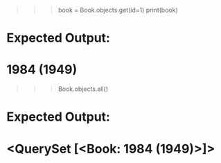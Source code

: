 >>> book = Book.objects.get(id=1)
>>> print(book)
# Expected Output:
# 1984 (1949)

>>> Book.objects.all()
# Expected Output:
# <QuerySet [<Book: 1984 (1949)>]>
